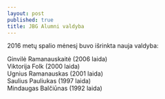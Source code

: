 ```yaml
---
layout: post
published: true
title: JBG Alumni valdyba
---
```

2016 metų spalio mėnesį buvo išrinkta nauja valdyba:

Ginvilė Ramanauskaitė (2006 laida)  
Viktorija Folk (2000 laida)  
Ugnius Ramanauskas (2001 laida)  
Saulius Pauliukas (1997 laida)  
Mindaugas Balčiūnas (1992 laida)  
